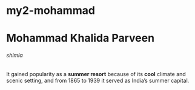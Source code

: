 # my2-mohammad
# Mohammad Khalida Parveen
###### shimla

It gained popularity as a **summer resort** because of its **cool** climate and scenic setting, and from 1865 to 1939 it served as India’s summer capital. 

